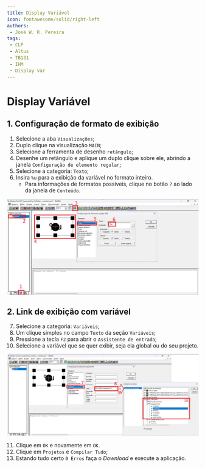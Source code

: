 ```yaml
---
title: Display Variável
icon: fontawesome/solid/right-left
authors:
 - José W. R. Pereira
tags:
 - CLP
 - Altus
 - TB131
 - IHM
 - Display var
---
```


# Display Variável

## 1. Configuração de formato de exibição
1. Selecione a aba `Visualizações`;
2. Duplo clique na visualização `MAIN`;
3. Selecione a ferramenta de desenho `retângulo`;
4. Desenhe um retângulo e aplique um duplo clique sobre ele, abrindo a janela `Configuração de elemento regular`;
5. Selecione a categoria: `Texto`;
6. Insira `%u` para a exibição da variável no formato inteiro.
	* Para informações de formatos possíveis, clique no botão `?` ao lado da janela de `Conteúdo`.

![Formato var](./img/h1_10_1_1-ihm_display_var_formato.png)


## 2. Link de exibição com variável

7. Selecione a categoria: `Variáveis`;
8. Um clique simples no campo `Texto` da seção `Variáveis`;
9. Pressione a tecla `F2` para abrir o `Assistente de entrada`;
10. Selecione a variável que se quer exibir, seja ela global ou do seu projeto.

![Link com var](./img/h1_10_1_2-ihm_display_var_add.png)


11. Clique em `OK` e novamente em `OK`.
12. Clique em `Projetos` e `Compilar Tudo`;
13. Estando tudo certo `0 Erros` faça o *Download* e execute a aplicação.
